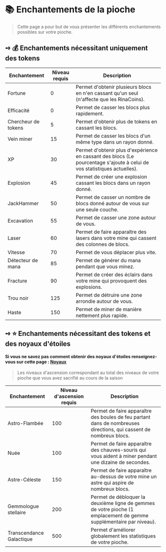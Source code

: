 # 📚 Enchantements de la pioche
>Cette page a pour but de vous présenter les différents enchantements possibles sur votre pioche.

## **➺** 💰 Enchantements nécessitant uniquement des tokens

| Enchantement        | Niveau requis | Description                                                                                                              |
|---------------------|---------------|--------------------------------------------------------------------------------------------------------------------------|
| Fortune             | 0             | Permet d'obtenir plusieurs blocs en n'en cassant qu'un seul (n'affecte que les RinaCoins).                               |
| Efficacité          | 0             | Permet de casser les blocs plus rapidement.                                                                              |
| Chercheur de tokens | 5             | Permet d'obtenir plus de tokens en cassant les blocs.                                                                    |
| Vein miner          | 15            | Permet de casser les blocs d'un même type dans un rayon donné.                                                           |
| XP                  | 30            | Permet d'obtenir plus d'expérience en cassant des blocs (Le pourcentage s'ajoute à celui de vos statistiques actuelles). |
| Explosion           | 45            | Permet de créer une explosion cassant les blocs dans un rayon donné.                                                     |
| JackHammer          | 50            | Permet de casser un nombre de blocs donné autour de vous sur une seule couche.                                           |
| Excavation          | 55            | Permet de casser une zone autour de vous.                                                                                |
| Laser               | 60            | Permet de faire apparaître des lasers dans votre mine qui cassent des colonnes de blocs.                                 |
| Vitesse             | 70            | Permet de vous déplacer plus vite.                                                                                       |
| Détecteur de mana   | 85            | Permet de générer du mana pendant que vous minez.                                                                        |
| Fracture            | 90            | Permet de créer des éclairs dans votre mine qui provoquent des explosions.                                               |
| Trou noir           | 125           | Permet de détruire une zone arrondie autour de vous.                                                                     |
| Haste               | 150           | Permet de miner de manière nettement plus rapide.                                                                        |

## **➺** ⭐ Enchantements nécessitant des tokens et des noyaux d'étoiles
#### Si vous ne savez pas comment obtenir des noyaux d'étoiles renseignez-vous sur cette page : [Noyaux](./noyaux.md)
> Les niveaux d'ascension correspondant au total des niveaux de votre pioche que vous avez sacrifié au cours de la saison

| Enchantement               | Niveau d'ascension requis | Description                                                                                   |
|----------------------------|---------------------------|-----------------------------------------------------------------------------------------------|
| Astro-Flambée              | 100                       | Permet de faire apparaître des boules de feu partant dans de nombreuses directions, qui cassent de nombreux blocs. |
| Nuée                       | 100                       | Permet de faire apparaître des chauves-souris qui vous aident à miner pendant une dizaine de secondes.                  |
| Astre-Céleste              | 150                       | Permet de faire apparaître au-dessus de votre mine un astre qui aspire de nombreux blocs.      |
| Gemmologue stellaire       | 200                       | Permet de débloquer la deuxième ligne de gemmes de votre pioche (1 emplacement de gemme supplémentaire par niveau).      |
| Transcendance Galactique   | 500                       | Permet d'améliorer globalement les statistiques de votre pioche.                              |
